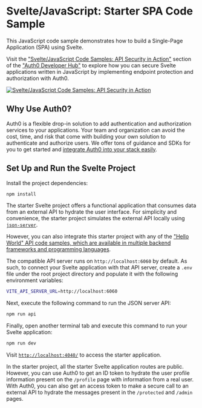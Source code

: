 # Svelte/JavaScript: Starter SPA Code Sample

This JavaScript code sample demonstrates how to build a Single-Page Application (SPA) using Svelte.

Visit the ["Svelte/JavaScript Code Samples: API Security in Action"](https://auth0.com/developers/hub/code-samples/spa/svelte-javascript) section of the ["Auth0 Developer Hub"](https://auth0.com/developers/hub) to explore how you can secure Svelte applications written in JavaScript by implementing endpoint protection and authorization with Auth0.

[![Svelte/JavaScript Code Samples: API Security in Action](https://cdn.auth0.com/blog/hub/code-samples/spa/svelte-javascript.png)](https://auth0.com/developers/hub/code-samples/spa/svelte-javascript)

## Why Use Auth0?

Auth0 is a flexible drop-in solution to add authentication and authorization services to your applications. Your team and organization can avoid the cost, time, and risk that come with building your own solution to authenticate and authorize users. We offer tons of guidance and SDKs for you to get started and [integrate Auth0 into your stack easily](https://auth0.com/developers/hub/code-samples/full-stack).

## Set Up and Run the Svelte Project

Install the project dependencies:

```bash
npm install
```

The starter Svelte project offers a functional application that consumes data from an external API to hydrate the user interface. For simplicity and convenience, the starter project simulates the external API locally using [`json-server`](https://github.com/typicode/json-server).

However, you can also integrate this starter project with any of the ["Hello World" API code samples, which are available in multiple backend frameworks and programming languages](https://github.com/orgs/auth0-developer-hub/repositories?language=&q=api+hello-world&sort=&type=public).

The compatible API server runs on `http://localhost:6060` by default. As such, to connect your Svelte application with that API server, create a `.env` file under the root project directory and populate it with the following environment variables:

```bash
VITE_API_SERVER_URL=http://localhost:6060
```

Next, execute the following command to run the JSON server API:

```bash
npm run api
```

Finally, open another terminal tab and execute this command to run your Svelte application:

```bash
npm run dev
```

Visit [`http://localhost:4040/`](http://localhost:4040/) to access the starter application.

In the starter project, all the starter Svelte application routes are public. However, you can use Auth0 to get an ID token to hydrate the user profile information present on the `/profile` page with information from a real user. With Auth0, you can also get an access token to make a secure call to an external API to hydrate the messages present in the `/protected` and `/admin` pages.
